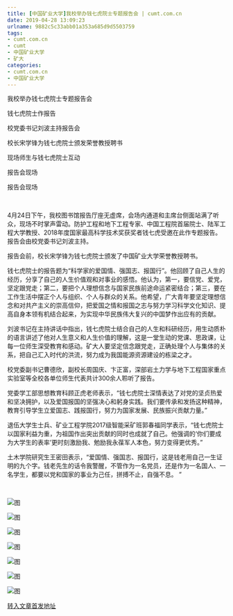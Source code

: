 ```yaml
---
title: [中国矿业大学]我校举办钱七虎院士专题报告会 | cumt.com.cn
date: 2019-04-28 13:09:23
urlname: 9882c5c33abb01a353a685d9d5503759
tags: 
- cumt.com.cn
- cumt
- 中国矿业大学
- 矿大
categories:
- cumt.com.cn
- 中国矿业大学
---
```


我校举办钱七虎院士专题报告会

钱七虎院士作报告

校党委书记刘波主持报告会

校长宋学锋为钱七虎院士颁发荣誉教授聘书

现场师生与钱七虎院士互动

报告会现场

报告会现场

 

4月24日下午，我校图书馆报告厅座无虚席，会场内通道和主席台侧面站满了听众，现场不时掌声雷动。防护工程和地下工程专家、中国工程院首届院士、陆军工程大学教授、2018年度国家最高科学技术奖获奖者钱七虎受邀在此作专题报告。报告会由校党委书记刘波主持。

报告会前，校长宋学锋为钱七虎院士颁发了中国矿业大学荣誉教授聘书。

钱七虎院士的报告题为“科学家的爱国情、强国志、报国行”。他回顾了自己人生的经历，分享了自己的人生价值观和对事业的感悟。他认为，第一，要信党、爱党，坚定跟党走；第二，要把个人理想信念与国家民族前途命运紧密结合；第三，要在工作生活中摆正个人与组织、个人与群众的关系。他希望，广大青年要坚定理想信念和对共产主义的崇高信仰，把爱国之情和报国之志与努力学习科学文化知识、提高自身本领有机结合起来，为实现中华民族伟大复兴的中国梦作出应有的贡献。

刘波书记在主持讲话中指出，钱七虎院士结合自己的人生和科研经历，用生动质朴的语言讲述了他对人生意义和人生价值的理解，这是一堂生动的党课、思政课，让每一位师生深受教育和感动。矿大人要坚定信念跟党走，正确处理个人与集体的关系，把自己汇入时代的洪流，努力成为我国能源资源建设的栋梁之才。

校党委副书记曹德欣，副校长周国庆、卞正富，深部岩土力学与地下工程国家重点实验室等全校各单位师生代表共计300余人聆听了报告。

党委学工部思想教育科顾正虎老师表示，“钱七虎院士深情表达了对党的坚贞热爱和坚决拥护，以及爱国报国的坚强决心和躬身实践。我们要传承和发扬这种精神，教育引导学生立爱国志、践报国行，努力为国家发展、民族振兴贡献力量。”

退伍大学生士兵、矿业工程学院2017级智能采矿班郭春福同学表示，“钱七虎院士以国家利益为重，为祖国作出突出贡献的同时也成就了自己。他强调的‘你们要成为大学生的表率’更时刻激励我、勉励我永葆军人本色，努力变得更优秀。”

土木学院研究生王密田表示，“爱国情、强国志、报国行，这是钱老用自己一生证明的九个字。钱老先生的话令我警醒，不管作为一名党员，还是作为一名国人、一名学生，都要以党和国家的事业为己任，拼搏不止，自强不息。 ”

 

![图](http://xwzx.cumt.edu.cn/_upload/article/images/13/2f/2ddb6a1747ea86b0e119c1f5ec8f/fad65d5c-bf7f-4475-9a9a-e035cae1a4c6.jpg)

![图](http://xwzx.cumt.edu.cn/_upload/article/images/13/2f/2ddb6a1747ea86b0e119c1f5ec8f/f52d4934-d544-421f-895b-e53897eadce2.jpg)

![图](http://xwzx.cumt.edu.cn/_upload/article/images/13/2f/2ddb6a1747ea86b0e119c1f5ec8f/62065c2b-3a80-4951-a71c-d7b14f5130d4.jpg)

![图](http://xwzx.cumt.edu.cn/_upload/article/images/13/2f/2ddb6a1747ea86b0e119c1f5ec8f/703a172f-4b30-4537-9501-5d58ec82aba4.jpg)

![图](http://xwzx.cumt.edu.cn/_upload/article/images/13/2f/2ddb6a1747ea86b0e119c1f5ec8f/48434b5e-8f86-4d62-beaa-43927011b8c1.jpg)

![图](http://xwzx.cumt.edu.cn/_upload/article/images/13/2f/2ddb6a1747ea86b0e119c1f5ec8f/963082c8-06eb-4a62-ac4f-899ebbc06216.jpg)

![图](http://xwzx.cumt.edu.cn/_upload/article/images/13/2f/2ddb6a1747ea86b0e119c1f5ec8f/4f8cc8e9-9427-4d4b-b5af-edc42d58d307.jpg)

[转入文章首发地址](http://xwzx.cumt.edu.cn/f5/af/c513a521647/page.htm)